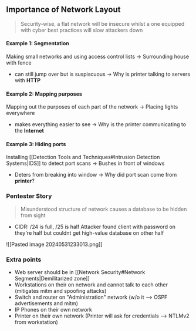 ## Importance of Network Layout

>Security-wise, a flat network will be insecure whilst a one equipped with cyber best practices will slow attackers down

#### Example 1: Segmentation
Making small networks and using access control lists
-> Surrounding house with fence
- can still jump over but is suspiscuous 
-> Why is printer talking to servers with **HTTP**
#### Example 2: Mapping purposes
Mapping out the purposes of each part of the network
-> Placing lights everywhere
- makes everything easier to see
-> Why is the printer communicating to the **Internet**
#### Example 3: Hiding ports
Installing [[Detection Tools and Techniques#Intrusion Detection Systems|IDS]] to detect port scans
-> Bushes in front of windows
- Deters from breaking into window
-> Why did port scan come from **printer**?
### Pentester Story
>Misunderstood structure of network causes a database to be hidden from sight
- CIDR: /24 is full, /25 is half
Attacker found client with password on they're half but couldnt get high-value database on other half

![[Pasted image 20240531233013.png]]

### Extra points
- Web server should be in [[Network Security#Network Segments|Demilitarized zone]]
- Workstations on their on network and cannot talk to each other 
	(mitigates mitm and spoofing attacks)
- Switch and router on "Administration" network (w/o it --> OSPF advertisements and mitm)
- IP Phones on their own network
- Printer on their own network (Printer will ask for credentials --> NTLMv2 from workstation)

